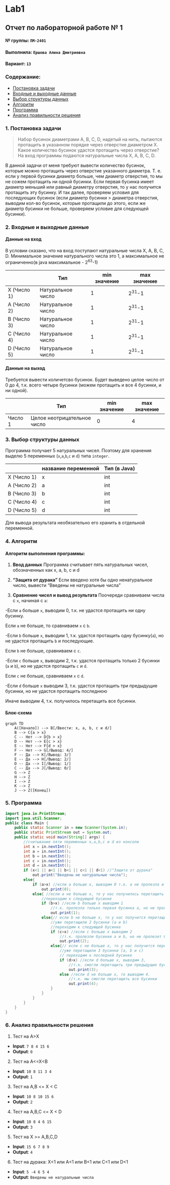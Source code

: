 # Lab1
## Отчет по лабораторной работе № 1

#### № группы: `ПМ-2401`

#### Выполнила: `Ершова Алина Дмитриевна`

#### Вариант: `13`

### Cодержание:

- [Постановка задачи](#1-постановка-задачи)
- [Входные и выходные данные](#2-входные-и-выходные-данные)
- [Выбор структуры данных](#3-выбор-структуры-данных)
- [Алгоритм](#4-алгоритм)
- [Программа](#5-программа)
- [Анализ правильности решения](#6-анализ-правильности-решения)

### 1. Постановка задачи
>Набор бусинок диаметрами A, B, C, D, надетый на нить, пытаются протащить в указанном порядке через отверстие диаметром X. Какое количество бусинок удастся протащить через отверстие? На вход программы подаются натуральные числа X, A, B, C, D. 

В данной задачи от меня требуют вывести количество бусинок, которые можно протащить через отверстие указанного диаметра. Т. е. если у первой бусинки диаметр больше, чем диаметр отверстия, то мы не сожем протащить ни одной бусинки. Если первая бусинка имеет диаметр меньший или равный диаметру отверстия, то у нас получится протащить эту бусинку. И так далее, проверяем условия для последующих бусинок (если диаметр бусинки > диаметра отверстия, выводим кол-во бусинок, которые протащили до этого, если же диаметр бусинки не больше, проверяем условие для следующей бусинки).

### 2. Входные и выходные данные
#### Данные на вход
В условии сказано, что на вход поступают натуральные числа X, A, B, C, D. Минимальное значение натурального числа это 1, а максимальное не ограниченно(в java максимальное - 2<sup>63</sup>-1)

|	          |Тип	             | min значение |   max значение  |
|-----------|------------------|--------------|-----------------|
|X (Число 1)|	Натуральное число|	1           |	2<sup>31</sup>-1|
|A (Число 2)|	Натуральное число|	1           |	2<sup>31</sup>-1|
|B (Число 3)|	Натуральное число|	1           |	2<sup>31</sup>-1|
|C (Число 4)|	Натуральное число|	1           |	2<sup>31</sup>-1|
|D (Число 5)|	Натуральное число|	1           |	2<sup>31</sup>-1|

#### Данные на выход
Требуется вывести количетсво бусинок. Будет выведено целое число от 0 до 4, т.к. всего четыре бусинки (можем протащить и все 4 бусинки, и ни одной).

|         | Тип                             | min значение | max значение   |
|---------|---------------------------------|--------------|----------------|
| Число 1 | Целое неотрицательное число     | 0            | 4              |

### 3. Выбор структуры данных

Программа получает 5 натуральных чисел. Поэтому для хранения выделю 5 переменных (`x`,`a`,`b`,`c` и `d`) типа `integer`.


|	          |название переменной|	Тип (в Java)|
|-----------|-------------------|-------------|
|X (Число 1)|	x	                |int      |
|A (Число 2)|	a	                |int      |
|B (Число 3)|	b                	|int      |
|C (Число 4)|	c                	|int      |
|D (Число 5)|	d	                |int      |

Для вывода результата необязательно его хранить в отдельной переменной.

### 4. Алгоритм

#### Алгоритм выполнения программы:
1. **Ввод данных**
Программа считывает пять натуральных чисел, обозначенных как x, a, b, c и d

2. **“Защита от дурака”** 
Если введено хотя бы одно ненатуральное число, вывести “Введены не натуральные числа”

3. **Сравнение чисел и вывод результата**
Поочереди сравниваем числа с `x`, начиная с `а`:

-Если `а` больше `х`, выводим 0, т.к. не удастся протащить ни одну бусинку. 

Если `а` не больше, то сравниваем `х` с `b`. 

-Если `b` больше `х`, выводим 1, т.к. удастся протащить одну бусинку(`а`), но не удастся протащить `b` и последующие.

Если `b` не больше, сравниваем с `c`. 

-Если `c` больше `х`, выводим 2, т.к. удастся протащить только 2 бусинки (`a` и `b`), но не удастся протащить `c` и `d`.

Если `c` не больше, сравниваем `х` с `d`. 

-Если `d` больше `х` выводим 3, т.к. удастся протащить три предыдущие бусинки, но не удастся протащить последнюю

Иначе выводим 4, т.к. получилось перетащить все бусинки.

#### Блок-схема

```mermaid
graph TD
    A([Начало]) --> B[/Ввести: x, a, b, c и d/]
    B --> C{a > x}
    C -- Нет --> D{b > x}
    D -- Нет --> E{c > x}
    E -- Нет --> F{d > x}
    F -- Нет --> G[/Вывод: 4/]
    F -- Да --> K[/Вывод: 3/]
    E -- Да --> H[/Вывод: 2/]
    D -- Да --> I[/Вывод: 1/]
    C -- Да --> J[/Вывод: 0/]
    G --> Z
    H --> Z
    I --> Z
    K --> Z
    J --> Z([Конец])
```

### 5. Программа
```java
import java.io.PrintStream;
import java.util.Scanner;
public class Main {
    public static Scanner in = new Scanner(System.in);
    public static PrintStream out = System.out;
    public static void main(String[] args) {
        //считывание пяти переменных x,a,b,c и d из консоли
        int x = in.nextInt();
        int a = in.nextInt();
        int b = in.nextInt();
        int c = in.nextInt();
        int d = in.nextInt();
        if (x<1 || a<1 || b<1 || c<1 || d<1) //"Защита от дурака"
            out.print("Введены не натуральные числа");
        else{
            if (a>x) //если а больше х, выводим 0 т.к. а не пролезла и следующие бусинки тоже не пролезут
                out.print(0);
            else{ //если а не больше х, то у нас получилось перетащить первую бусинку
                //переходим к следующей бусинке
                if (b>x) //если b больше х выводим 1
                    //т.к. пролезла только первая бусинка а, но не пролезет бусинка b и последующие
                    out.print(1);
                else{// если b не больше х, то у нас получится перетащить и эту бусинку
                    //уже перетащили 2 бусинки (а и b)
                    //переходим к следующей бусинке
                    if (c>x) //если с больше х выводим 2
                        //т.к. пролезли бусинки a и b, но не пролезет бусинка с и d
                        out.print(2);
                    else{// если с не больше х, то у нас получится перетащить и эту бусинку
                        //уже перетащили 3 бусинки (а, b и c)
                        // переходим к последней бусинке
                        if (d>x) //если d больше х, выводим 3,
                            //т.к. смогли перетащить три предыдущие бусинки, но не смогли перетащить d
                            out.print(3);
                        else //если d не больше х, то выводим 4.
                            //т.к. мы смогли перетащить все бусинки
                            out.print(4);
                    }
                }
            }
        }
    }
}
```

### 6. Анализ правильности решения

1) Тест на A>X

- **Input**:
        ```
        7 8 4 15 6
        ```
- **Output**:
        ```
        0
        ```
  
2) Тест на A<=X<B

- **Input**:
        ```
        10 8 11 3 4
        ```
- **Output**:
        ```
        1
        ```
  
3) Тест на A,B <= X < C 

- **Input**:
        ```
        10 8 10 15 6
        ```
- **Output**:
        ```
        2
        ```
  
4) Тест на A,B,C <= X < D

- **Input**:
        ```
        10 8 4 6 15
        ```
- **Output**:
        ```
        3
        ```
  
5) Тест на X >= A,B,C,D

- **Input**:
        ```
        15 6 7 8 9
        ```
- **Output**:
        ```
        4
        ```
  
6) Тест на дурака: X<1 или A<1 или B<1 или C<1 или D<1
   
- **Input**:
        ```
        5 -4 6 5 4
        ```
- **Output**:
        ```
        Введены не натуральные числа
        ```
